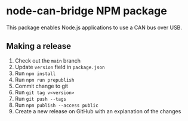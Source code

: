 # node-can-bridge NPM package

This package enables Node.js applications to use a CAN bus over USB.

## Making a release

1. Check out the `main` branch
2. Update `version` field in `package.json`
3. Run `npm install`
4. Run `npm run prepublish`
5. Commit change to git
6. Run `git tag v<version>`
7. Run `git push --tags` 
8. Run `npm publish --access public`
9. Create a new release on GitHub with an explanation of the changes
